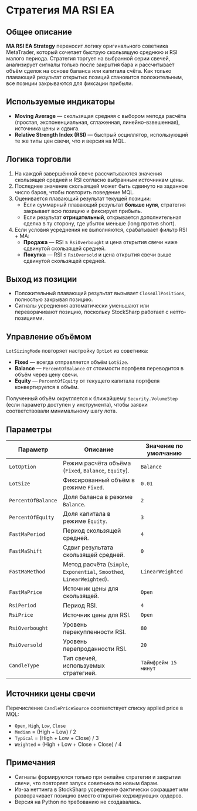 # Стратегия MA RSI EA

## Общее описание
**MA RSI EA Strategy** переносит логику оригинального советника MetaTrader, который сочетает быструю скользящую среднюю и RSI малого периода. Стратегия торгует на выбранной серии свечей, анализирует сигналы только после закрытия бара и рассчитывает объём сделок на основе баланса или капитала счёта. Как только плавающий результат открытых позиций становится положительным, все позиции закрываются для фиксации прибыли.

## Используемые индикаторы
- **Moving Average** — скользящая средняя с выбором метода расчёта (простая, экспоненциальная, сглаженная, линейно-взвешенная), источника цены и сдвига.
- **Relative Strength Index (RSI)** — быстрый осциллятор, использующий те же типы цен свечи, что и версия на MQL.

## Логика торговли
1. На каждой завершённой свече рассчитываются значения скользящей средней и RSI согласно выбранным источникам цены.
2. Последнее значение скользящей может быть сдвинуто на заданное число баров, чтобы повторить поведение MQL.
3. Оценивается плавающий результат текущей позиции:
   - Если суммарный плавающий результат **больше нуля**, стратегия закрывает всю позицию и фиксирует прибыль.
   - Если результат **отрицательный**, открывается дополнительная сделка в ту сторону, где убыток меньше (long против short).
4. Если условия усреднения не выполняются, срабатывает фильтр RSI + MA:
   - **Продажа** — RSI ≥ `RsiOverbought` и цена открытия свечи ниже сдвинутой скользящей средней.
   - **Покупка** — RSI ≤ `RsiOversold` и цена открытия свечи выше сдвинутой скользящей средней.

## Выход из позиции
- Положительный плавающий результат вызывает `CloseAllPositions`, полностью закрывая позицию.
- Сигналы усреднения автоматически уменьшают или переворачивают позицию, поскольку StockSharp работает с нетто-позициями.

## Управление объёмом
`LotSizingMode` повторяет настройку `OptLot` из советника:
- **Fixed** — всегда отправляется объём `LotSize`.
- **Balance** — `PercentOfBalance` от стоимости портфеля переводится в объём через цену свечи.
- **Equity** — `PercentOfEquity` от текущего капитала портфеля конвертируется в объём.

Полученный объём округляется к ближайшему `Security.VolumeStep` (если параметр доступен у инструмента), чтобы заявки соответствовали минимальному шагу лота.

## Параметры
| Параметр | Описание | Значение по умолчанию |
|----------|----------|------------------------|
| `LotOption` | Режим расчёта объёма (`Fixed`, `Balance`, `Equity`). | `Balance` |
| `LotSize` | Фиксированный объём в режиме `Fixed`. | `0.01` |
| `PercentOfBalance` | Доля баланса в режиме `Balance`. | `2` |
| `PercentOfEquity` | Доля капитала в режиме `Equity`. | `3` |
| `FastMaPeriod` | Период скользящей средней. | `4` |
| `FastMaShift` | Сдвиг результата скользящей средней. | `0` |
| `FastMaMethod` | Метод расчёта (`Simple`, `Exponential`, `Smoothed`, `LinearWeighted`). | `LinearWeighted` |
| `FastMaPrice` | Источник цены для скользящей. | `Open` |
| `RsiPeriod` | Период RSI. | `4` |
| `RsiPrice` | Источник цены для RSI. | `Open` |
| `RsiOverbought` | Уровень перекупленности RSI. | `80` |
| `RsiOversold` | Уровень перепроданности RSI. | `20` |
| `CandleType` | Тип свечей, используемых стратегией. | `Таймфрейм 15 минут` |

## Источники цены свечи
Перечисление `CandlePriceSource` соответствует списку applied price в MQL:
- `Open`, `High`, `Low`, `Close`
- `Median` = (High + Low) / 2
- `Typical` = (High + Low + Close) / 3
- `Weighted` = (High + Low + Close + Close) / 4

## Примечания
- Сигналы формируются только при онлайне стратегии и закрытии свечи, что повторяет запуск советника по новым барам.
- Из-за неттинга в StockSharp усреднение фактически сокращает или разворачивает позицию вместо открытия хеджирующих ордеров.
- Версия на Python по требованию не создавалась.
